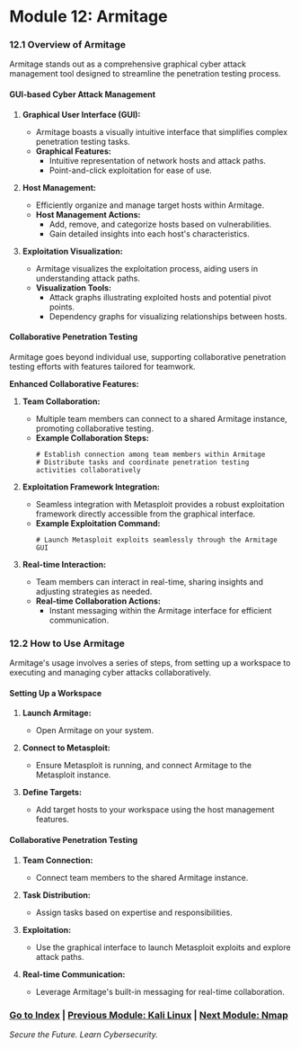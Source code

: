 # Module 12: Armitage

<a id="module121"></a>
### 12.1 Overview of Armitage

Armitage stands out as a comprehensive graphical cyber attack management tool designed to streamline the penetration testing process.

#### GUI-based Cyber Attack Management

1. **Graphical User Interface (GUI):**
   - Armitage boasts a visually intuitive interface that simplifies complex penetration testing tasks.
   - **Graphical Features:**
     - Intuitive representation of network hosts and attack paths.
     - Point-and-click exploitation for ease of use.

2. **Host Management:**
   - Efficiently organize and manage target hosts within Armitage.
   - **Host Management Actions:**
     - Add, remove, and categorize hosts based on vulnerabilities.
     - Gain detailed insights into each host's characteristics.

3. **Exploitation Visualization:**
   - Armitage visualizes the exploitation process, aiding users in understanding attack paths.
   - **Visualization Tools:**
     - Attack graphs illustrating exploited hosts and potential pivot points.
     - Dependency graphs for visualizing relationships between hosts.

#### Collaborative Penetration Testing

Armitage goes beyond individual use, supporting collaborative penetration testing efforts with features tailored for teamwork.

**Enhanced Collaborative Features:**

1. **Team Collaboration:**
   - Multiple team members can connect to a shared Armitage instance, promoting collaborative testing.
   - **Example Collaboration Steps:**
     ```
     # Establish connection among team members within Armitage
     # Distribute tasks and coordinate penetration testing activities collaboratively
     ```

2. **Exploitation Framework Integration:**
   - Seamless integration with Metasploit provides a robust exploitation framework directly accessible from the graphical interface.
   - **Example Exploitation Command:**
     ```
     # Launch Metasploit exploits seamlessly through the Armitage GUI
     ```

3. **Real-time Interaction:**
   - Team members can interact in real-time, sharing insights and adjusting strategies as needed.
   - **Real-time Collaboration Actions:**
     - Instant messaging within the Armitage interface for efficient communication.

<a id="module122"></a>
### 12.2 How to Use Armitage

Armitage's usage involves a series of steps, from setting up a workspace to executing and managing cyber attacks collaboratively.

#### Setting Up a Workspace

1. **Launch Armitage:**
   - Open Armitage on your system.

2. **Connect to Metasploit:**
   - Ensure Metasploit is running, and connect Armitage to the Metasploit instance.

3. **Define Targets:**
   - Add target hosts to your workspace using the host management features.

#### Collaborative Penetration Testing

1. **Team Connection:**
   - Connect team members to the shared Armitage instance.

2. **Task Distribution:**
   - Assign tasks based on expertise and responsibilities.

3. **Exploitation:**
   - Use the graphical interface to launch Metasploit exploits and explore attack paths.

4. **Real-time Communication:**
   - Leverage Armitage's built-in messaging for real-time collaboration.

### [Go to Index](index.html) | [Previous Module: Kali Linux](Module11.md) | [Next Module: Nmap](Module13.md)

*Secure the Future. Learn Cybersecurity.*
